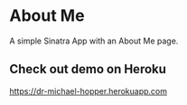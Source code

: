 # About Me

A simple Sinatra App with an About Me page.

## Check out demo on Heroku

https://dr-michael-hopper.herokuapp.com
